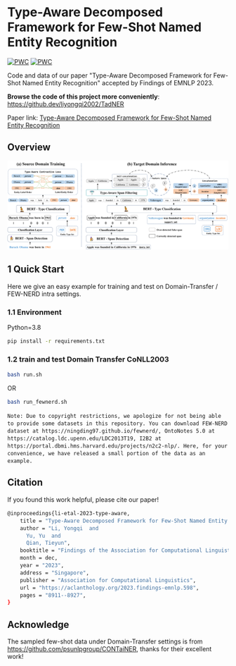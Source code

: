 # Type-Aware Decomposed Framework for Few-Shot Named Entity Recognition

<!-- omit in toc -->
[![PWC](https://img.shields.io/endpoint.svg?url=https://paperswithcode.com/badge/type-aware-decomposed-framework-for-few-shot/few-shot-ner-on-few-nerd-intra)](https://paperswithcode.com/sota/few-shot-ner-on-few-nerd-intra?p=type-aware-decomposed-framework-for-few-shot)
[![PWC](https://img.shields.io/endpoint.svg?url=https://paperswithcode.com/badge/type-aware-decomposed-framework-for-few-shot/few-shot-ner-on-few-nerd-inter)](https://paperswithcode.com/sota/few-shot-ner-on-few-nerd-inter?p=type-aware-decomposed-framework-for-few-shot)


Code and data of our paper "Type-Aware Decomposed Framework for Few-Shot Named Entity Recognition" accepted by Findings of EMNLP 2023.

**Browse the code of this project more conveniently**: https://github.dev/liyongqi2002/TadNER

Paper link: [Type-Aware Decomposed Framework for Few-Shot Named Entity Recognition](https://aclanthology.org/2023.findings-emnlp.598/)

## Overview

![Framework of TadNER](framework.jpg)


## 1 Quick Start
Here we give an easy example for training and test on Domain-Transfer / FEW-NERD intra settings.
### 1.1 Environment

Python=3.8

```bash
pip install -r requirements.txt
```

### 1.2 train and test Domain Transfer CoNLL2003



```bash
bash run.sh
```

OR

```bash
bash run_fewnerd.sh
```

`Note: Due to copyright restrictions, we apologize for not being able to provide some datasets in this repository.
You can download FEW-NERD dataset at https://ningding97.github.io/fewnerd/, OntoNotes 5.0 at https://catalog.ldc.upenn.edu/LDC2013T19, I2B2 at https://portal.dbmi.hms.harvard.edu/projects/n2c2-nlp/.
Here, for your convenience, we have released a small portion of the data as an example.
`

## Citation
If you found this work helpful, please cite our paper!

```bash
@inproceedings{li-etal-2023-type-aware,
    title = "Type-Aware Decomposed Framework for Few-Shot Named Entity Recognition",
    author = "Li, Yongqi  and
      Yu, Yu  and
      Qian, Tieyun",
    booktitle = "Findings of the Association for Computational Linguistics: EMNLP 2023",
    month = dec,
    year = "2023",
    address = "Singapore",
    publisher = "Association for Computational Linguistics",
    url = "https://aclanthology.org/2023.findings-emnlp.598",
    pages = "8911--8927",
}
```



## Acknowledge

The sampled few-shot data under Domain-Transfer settings is from https://github.com/psunlpgroup/CONTaiNER, thanks for their excellent work!
